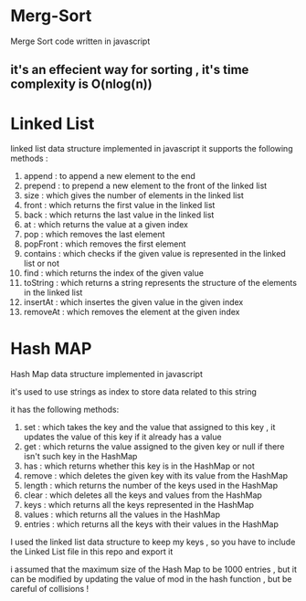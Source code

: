 # Merg-Sort

Merge Sort code written in javascript

it's an effecient way for sorting , it's time complexity is O(nlog(n))
--------------------------------------------------------------------------------
# Linked List
linked list data structure implemented in javascript
it supports the following methods :
1) append : to append a new element to the end 
2) prepend : to prepend a new element to the front of the linked list
3) size : which gives the number of elements in the linked list
4) front : which returns the first value in the linked list
5) back : which returns the last value in the linked list
6) at : which returns the value at a given index
7) pop : which removes the last element
8) popFront : which removes the first element
9) contains : which checks if the given value is represented in the linked list or not
10) find : which returns the index of the given value
11) toString : which returns a string represents the structure of the elements in the linked list
12) insertAt : which insertes the given value in the given index
13) removeAt : which removes the element at the given index

# Hash MAP
Hash Map data structure implemented in javascript

it's used to use strings as index to store data related to this string

it has the following methods:
1) set : which takes the key and the value that assigned to this key , it updates the value of this
key if it already has a value
2) get : which returns the value assigned to the given key or null if there isn't such key in the HashMap
3) has : which returns whether this key is in the HashMap or not
4) remove : which deletes the given key with its value from the HashMap
5) length : which returns the number of the keys used in the HashMap
6) clear : which deletes all the keys and values from the HashMap
7) keys : which returns all the keys represented in the HashMap
8) values : which returns all the values in the HashMap
9) entries : which returns all the keys with their values in the HashMap

I used the linked list data structure to keep my keys , so you have to include the Linked List file in this repo and export it

i assumed that the maximum size of the Hash Map to be 1000 entries , but it can be modified by updating the value of mod in
the hash function , but be careful of collisions ! 
